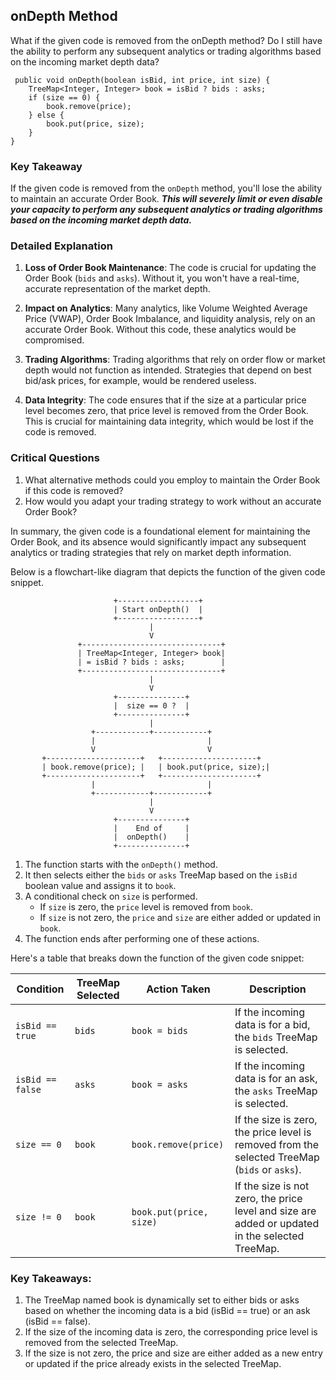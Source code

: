 ## onDepth Method

What if the given code is removed from the onDepth method?  Do I still have the ability to perform any subsequent
analytics or trading algorithms based on the incoming market depth data?

     public void onDepth(boolean isBid, int price, int size) {
        TreeMap<Integer, Integer> book = isBid ? bids : asks;
        if (size == 0) {
            book.remove(price);
        } else {
            book.put(price, size);
        } 
    }

### Key Takeaway

If the given code is removed from the `onDepth` method, you'll lose the ability to maintain an accurate Order Book.
_**This will severely limit or even disable your capacity to perform any subsequent analytics or trading algorithms based
on the incoming market depth data.**_

### Detailed Explanation

1. **Loss of Order Book Maintenance**: The code is crucial for updating the Order Book (`bids` and `asks`). Without it,
     you won't have a real-time, accurate representation of the market depth.

2. **Impact on Analytics**: Many analytics, like Volume Weighted Average Price (VWAP), Order Book Imbalance, and
     liquidity analysis, rely on an accurate Order Book. Without this code, these analytics would be compromised.

3. **Trading Algorithms**: Trading algorithms that rely on order flow or market depth would not function as intended.
     Strategies that depend on best bid/ask prices, for example, would be rendered useless.

4. **Data Integrity**: The code ensures that if the size at a particular price level becomes zero, that price level
     is removed from the Order Book. This is crucial for maintaining data integrity, which would be lost if the code
     is removed.

### Critical Questions

1. What alternative methods could you employ to maintain the Order Book if this code is removed?
2. How would you adapt your trading strategy to work without an accurate Order Book?

In summary, the given code is a foundational element for maintaining the Order Book, and its absence would significantly
impact any subsequent analytics or trading strategies that rely on market depth information.

Below is a flowchart-like diagram that depicts the function of the given code snippet.

```
                       +------------------+
                       | Start onDepth()  |
                       +------------------+
                               |
                               V
               +-------------------------------+
               | TreeMap<Integer, Integer> book|
               | = isBid ? bids : asks;        |
               +-------------------------------+
                               |
                               V
                       +---------------+
                       |  size == 0 ?  |
                       +---------------+
                               |
                  +------------+------------+
                  |                         |
                  V                         V
       +---------------------+   +---------------------+
       | book.remove(price); |   | book.put(price, size);|
       +---------------------+   +---------------------+
                  |                         |
                  +------------+------------+
                               |
                               V
                       +---------------+
                       |    End of     |
                       |  onDepth()    |
                       +---------------+
```
1. The function starts with the `onDepth()` method.
2. It then selects either the `bids` or `asks` TreeMap based on the `isBid` boolean value and assigns it to `book`.
3. A conditional check on `size` is performed.
    - If `size` is zero, the `price` level is removed from `book`.
    - If `size` is not zero, the `price` and `size` are either added or updated in `book`.
4. The function ends after performing one of these actions.

Here's a table that breaks down the function of the given code snippet:

| Condition     | TreeMap Selected | Action Taken       | Description                                                                                     |
|---------------|------------------|--------------------|-------------------------------------------------------------------------------------------------|
| `isBid == true`  | `bids`           | `book = bids`      | If the incoming data is for a bid, the `bids` TreeMap is selected.                              |
| `isBid == false` | `asks`           | `book = asks`      | If the incoming data is for an ask, the `asks` TreeMap is selected.                             |
| `size == 0`      | `book`           | `book.remove(price)` | If the size is zero, the price level is removed from the selected TreeMap (`bids` or `asks`).   |
| `size != 0`      | `book`           | `book.put(price, size)` | If the size is not zero, the price level and size are added or updated in the selected TreeMap. |

### Key Takeaways:
1. The TreeMap named book is dynamically set to either bids or asks based on whether the incoming data is a bid (isBid == true) or an ask (isBid == false).
2. If the size of the incoming data is zero, the corresponding price level is removed from the selected TreeMap.
3. If the size is not zero, the price and size are either added as a new entry or updated if the price already exists in the selected TreeMap.
